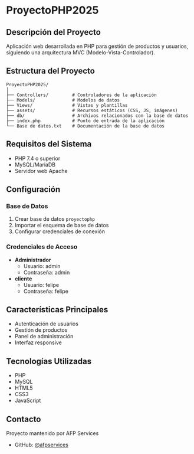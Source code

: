 # ProyectoPHP2025

## Descripción del Proyecto
Aplicación web desarrollada en PHP para gestión de productos y usuarios, siguiendo una arquitectura MVC (Modelo-Vista-Controlador).

## Estructura del Proyecto
```
ProyectoPHP2025/
│
├── Controllers/         # Controladores de la aplicación
├── Models/              # Modelos de datos
├── Views/               # Vistas y plantillas
├── assets/              # Recursos estáticos (CSS, JS, imágenes)
├── db/                  # Archivos relacionados con la base de datos
├── index.php            # Punto de entrada de la aplicación
└── Base de datos.txt    # Documentación de la base de datos
```

## Requisitos del Sistema
- PHP 7.4 o superior
- MySQL/MariaDB
- Servidor web Apache

## Configuración

### Base de Datos
1. Crear base de datos `proyectophp`
2. Importar el esquema de base de datos
3. Configurar credenciales de conexión

### Credenciales de Acceso
- **Administrador**
  - Usuario: admin
  - Contraseña: admin
- **cliente**
  - Usuario: felipe
  - Contraseña: felipe
## Características Principales
- Autenticación de usuarios
- Gestión de productos
- Panel de administración
- Interfaz responsive

## Tecnologías Utilizadas
- PHP
- MySQL
- HTML5
- CSS3
- JavaScript



## Contacto
Proyecto mantenido por AFP Services
- GitHub: [@afpservices](https://github.com/afpservices)
